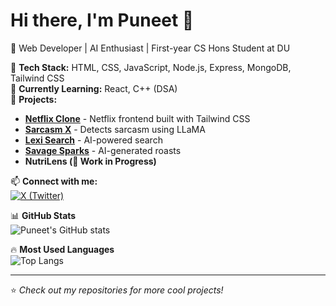 # Hi there, I'm Puneet 👋

🚀 Web Developer | AI Enthusiast | First-year CS Hons Student at DU

🔹 **Tech Stack:** HTML, CSS, JavaScript, Node.js, Express, MongoDB, Tailwind CSS  
🔹 **Currently Learning:** React, C++ (DSA)  
🔹 **Projects:**  
  - **[Netflix Clone](https://netflix-clone-navy-kappa.vercel.app/)** - Netflix frontend built with Tailwind CSS  
  - **[Sarcasm X](https://sarcasm-x.vercel.app/)** - Detects sarcasm using LLaMA  
  - **[Lexi Search](https://66f1b41482cdde767cf1ec93--sunny-sundae-c9d4ca.netlify.app/)** - AI-powered search  
  - **[Savage Sparks](https://savage-sparks.vercel.app/)** - AI-generated roasts  
  - **NutriLens (🚧 Work in Progress)** 

📫 **Connect with me:**  
[![X (Twitter)](https://img.shields.io/badge/X-%40puneetdev__-black?style=flat&logo=twitter)](https://twitter.com/puneetdev_)  

📊 **GitHub Stats**  
![Puneet's GitHub stats](https://github-readme-stats.vercel.app/api?username=PuneetKumar1790&show_icons=true&theme=dark)  

🔥 **Most Used Languages**  
![Top Langs](https://github-readme-stats.vercel.app/api/top-langs/?username=PuneetKumar1790&layout=compact&theme=dark)

---
⭐️ *Check out my repositories for more cool projects!*
